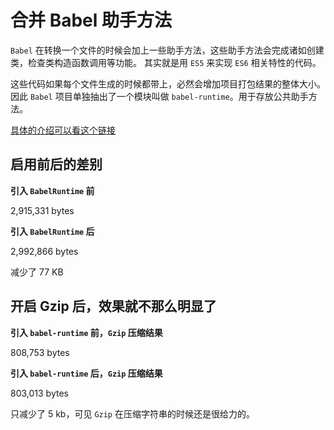 # 合并 Babel 助手方法

`Babel` 在转换一个文件的时候会加上一些助手方法，这些助手方法会完成诸如创建类，检查类构造函数调用等功能。
其实就是用 `ES5` 来实现 `ES6` 相关特性的代码。

这些代码如果每个文件生成的时候都带上，必然会增加项目打包结果的整体大小。
因此 `Babel` 项目单独抽出了一个模块叫做 `babel-runtime`。用于存放公共助手方法。

[具体的介绍可以看这个链接](https://github.com/thejameskyle/babel-handbook/blob/master/translations/zh-Hans/user-handbook.md#babel-runtime)


## 启用前后的差别

**引入 `BabelRuntime` 前**

2,915,331 bytes

**引入 `BabelRuntime` 后**

2,992,866 bytes

减少了 77 KB

## 开启 Gzip 后，效果就不那么明显了

**引入 `babel-runtime` 前，`Gzip` 压缩结果**

808,753 bytes

**引入 `babel-runtime` 后，`Gzip` 压缩结果**

803,013 bytes

只减少了 5 kb，可见 `Gzip` 在压缩字符串的时候还是很给力的。

